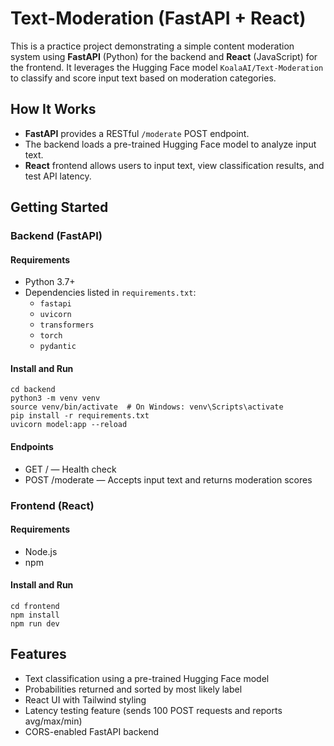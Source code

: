 # Text-Moderation (FastAPI + React)

This is a practice project demonstrating a simple content moderation system using **FastAPI** (Python) for the backend and **React** (JavaScript) for the frontend. It leverages the Hugging Face model `KoalaAI/Text-Moderation` to classify and score input text based on moderation categories.

## How It Works

- **FastAPI** provides a RESTful `/moderate` POST endpoint.
- The backend loads a pre-trained Hugging Face model to analyze input text.
- **React** frontend allows users to input text, view classification results, and test API latency.

## Getting Started

### Backend (FastAPI)

#### Requirements

- Python 3.7+
- Dependencies listed in `requirements.txt`:
  - `fastapi`
  - `uvicorn`
  - `transformers`
  - `torch`
  - `pydantic`

#### Install and Run

    cd backend
    python3 -m venv venv
    source venv/bin/activate  # On Windows: venv\Scripts\activate
    pip install -r requirements.txt
    uvicorn model:app --reload

#### Endpoints

- GET / — Health check
- POST /moderate — Accepts input text and returns moderation scores

### Frontend (React)

#### Requirements

- Node.js
- npm

#### Install and Run

    cd frontend
    npm install
    npm run dev

## Features

- Text classification using a pre-trained Hugging Face model 
- Probabilities returned and sorted by most likely label
- React UI with Tailwind styling
- Latency testing feature (sends 100 POST requests and reports avg/max/min)
- CORS-enabled FastAPI backend
